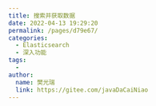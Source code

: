 ```yaml
---
title: 搜索并获取数据
date: 2022-04-13 19:29:20
permalink: /pages/d79e67/
categories:
  - Elasticsearch
  - 深入功能
tags:
  - 
author: 
  name: 樊光瑞
  link: https://gitee.com/javaDaCaiNiao
---
```

